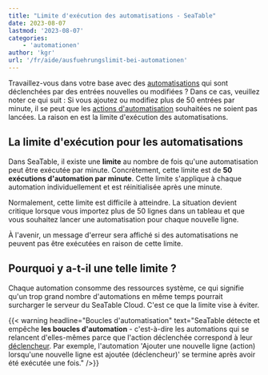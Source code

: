 ```yaml
---
title: "Limite d'exécution des automatisations - SeaTable"
date: 2023-08-07
lastmod: '2023-08-07'
categories:
    - 'automationen'
author: 'kgr'
url: '/fr/aide/ausfuehrungslimit-bei-automationen'
---
```


Travaillez-vous dans votre base avec des [automatisations](https://seatable.io/fr/docs/automationen/funktionsweise-von-automationen/) qui sont déclenchées par des entrées nouvelles ou modifiées ? Dans ce cas, veuillez noter ce qui suit : Si vous ajoutez ou modifiez plus de 50 entrées par minute, il se peut que les [actions d'automatisation](https://seatable.io/fr/docs/automationen/automations-aktionen/) souhaitées ne soient pas lancées. La raison en est la limite d'exécution des automatisations.

## La limite d'exécution pour les automatisations

Dans SeaTable, il existe une **limite** au nombre de fois qu'une automatisation peut être exécutée par minute. Concrètement, cette limite est de **50 exécutions d'automation par minute**. Cette limite s'applique à chaque automation individuellement et est réinitialisée après une minute.

Normalement, cette limite est difficile à atteindre. La situation devient critique lorsque vous importez plus de 50 lignes dans un tableau et que vous souhaitez lancer une automatisation pour chaque nouvelle ligne.

À l'avenir, un message d'erreur sera affiché si des automatisations ne peuvent pas être exécutées en raison de cette limite.

## Pourquoi y a-t-il une telle limite ?

Chaque automation consomme des ressources système, ce qui signifie qu'un trop grand nombre d'automations en même temps pourrait surcharger le serveur du SeaTable Cloud. C'est ce que la limite vise à éviter.

{{< warning  headline="Boucles d'automatisation"  text="SeaTable détecte et empêche **les boucles d'automation** - c'est-à-dire les automations qui se relancent d'elles-mêmes parce que l'action déclenchée correspond à leur [déclencheur](https://seatable.io/fr/docs/automationen/automations-trigger/). Par exemple, l'automation 'Ajouter une nouvelle ligne (action) lorsqu'une nouvelle ligne est ajoutée (déclencheur)' se termine après avoir été exécutée une fois." />}}
